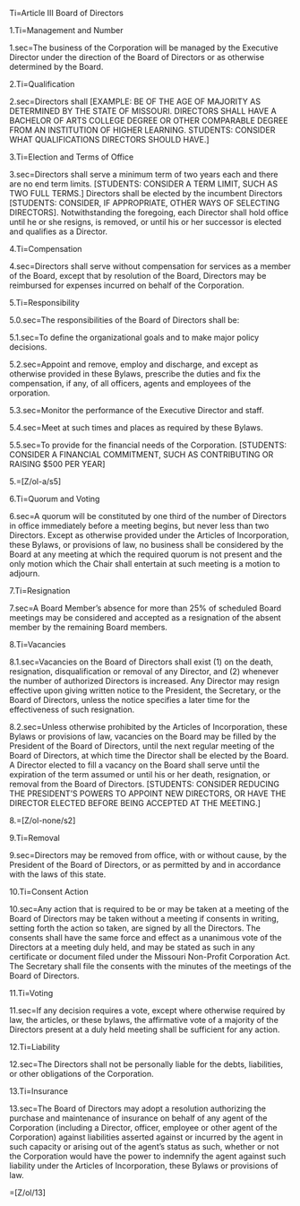 Ti=Article III	Board of Directors

1.Ti=Management and Number

1.sec=The business of the Corporation will be managed by the Executive Director under the direction of the Board of Directors or as otherwise determined by the Board.

2.Ti=Qualification

2.sec=Directors shall [EXAMPLE:  BE OF THE AGE OF MAJORITY AS DETERMINED BY THE STATE OF MISSOURI.  DIRECTORS SHALL HAVE A BACHELOR OF ARTS COLLEGE DEGREE OR OTHER COMPARABLE DEGREE FROM AN INSTITUTION OF HIGHER LEARNING.  STUDENTS:  CONSIDER WHAT QUALIFICATIONS DIRECTORS SHOULD HAVE.]

3.Ti=Election and Terms of Office

3.sec=Directors shall serve a minimum term of two years each and there are no end term limits. [STUDENTS: CONSIDER A TERM LIMIT, SUCH AS TWO FULL TERMS.] Directors shall be elected by the incumbent Directors [STUDENTS: CONSIDER, IF APPROPRIATE, OTHER WAYS OF SELECTING DIRECTORS].  Notwithstanding the foregoing, each Director shall hold office until he or she resigns, is removed, or until his or her successor is elected and qualifies as a Director.

4.Ti=Compensation

4.sec=Directors shall serve without compensation for services as a member of the Board, except that by resolution of the Board, Directors may be reimbursed for expenses incurred on behalf of the Corporation.
	
5.Ti=Responsibility

5.0.sec=The responsibilities of the Board of Directors shall be:

5.1.sec=To define the organizational goals and to make major policy decisions.

5.2.sec=Appoint and remove, employ and discharge, and except as otherwise provided in these Bylaws, prescribe the duties and fix the compensation, if any, of all officers, agents and employees of the orporation.

5.3.sec=Monitor the performance of the Executive Director and staff.

5.4.sec=Meet at such times and places as required by these Bylaws.

5.5.sec=To provide for the financial needs of the Corporation.  [STUDENTS: CONSIDER A FINANCIAL COMMITMENT, SUCH AS CONTRIBUTING OR RAISING $500 PER YEAR]

5.=[Z/ol-a/s5]

6.Ti=Quorum and Voting

6.sec=A quorum will be constituted by one third of the number of Directors in office immediately before a meeting begins, but never less than two Directors.   Except as otherwise provided under the Articles of Incorporation, these Bylaws, or provisions of law, no business shall be considered by the Board at any meeting at which the required quorum is not present and the only motion which the Chair shall entertain at such meeting is a motion to adjourn.

7.Ti=Resignation

7.sec=A Board Member’s absence for more than 25% of scheduled Board meetings may be considered and accepted as a resignation of the absent member by the remaining Board members. 

8.Ti=Vacancies

8.1.sec=Vacancies on the Board of Directors shall exist (1) on the death, resignation, disqualification or removal of any Director, and (2) whenever the number of authorized Directors is increased.  Any Director may resign effective upon giving written notice to the President, the Secretary, or the Board of Directors, unless the notice specifies a later time for the effectiveness of such resignation.

8.2.sec=Unless otherwise prohibited by the Articles of Incorporation, these Bylaws or provisions of law, vacancies on the Board may be filled by the President of the Board of Directors, until the next regular meeting of the Board of Directors, at which time the Director shall be elected by the Board.  A Director elected to fill a vacancy on the Board shall serve until the expiration of the term assumed or until his or her death, resignation, or removal from the Board of Directors.  [STUDENTS:  CONSIDER REDUCING THE PRESIDENT’S POWERS TO APPOINT NEW DIRECTORS, OR HAVE THE DIRECTOR ELECTED BEFORE BEING ACCEPTED AT THE MEETING.]

8.=[Z/ol-none/s2]

9.Ti=Removal

9.sec=Directors may be removed from office, with or without cause, by the President of the Board of Directors, or as permitted by and in accordance with the laws of this state.
	
10.Ti=Consent Action

10.sec=Any action that is required to be or may be taken at a meeting of the Board of Directors may be taken without a meeting if consents in writing, setting forth the action so taken, are signed by all the Directors.  The consents shall have the same force and effect as a unanimous vote of the Directors at a meeting duly held, and may be stated as such in any certificate or document filed under the Missouri Non-Profit Corporation Act.  The Secretary shall file the consents with the minutes of the meetings of the Board of Directors.

11.Ti=Voting

11.sec=If any decision requires a vote, except where otherwise required by law, the articles, or these bylaws, the affirmative vote of a majority of the Directors present at a duly held meeting shall be sufficient for any action.  

12.Ti=Liability

12.sec=The Directors shall not be personally liable for the debts, liabilities, or other obligations of the Corporation.

13.Ti=Insurance

13.sec=The Board of Directors may adopt a resolution authorizing the purchase and maintenance of insurance on behalf of any agent of the Corporation (including a Director, officer, employee or other agent of the Corporation) against liabilities asserted against or incurred by the agent in such capacity or arising out of the agent’s status as such, whether or not the Corporation would have the power to indemnify the agent against such liability under the Articles of Incorporation, these Bylaws or provisions of law.

=[Z/ol/13]
